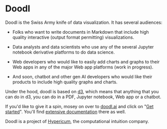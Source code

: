 # Doodl

Doodl is the Swiss Army knife of data visualization. It has several audiences:

- Folks who want to write documents in Markdown that include high quality
  interactive (output format permitting) visualizations.

- Data analysts and data scientists who use any of the several Jupyter notebook
  derivative platforms to do data science.

- Web developers who would like to easily add charts and graphs to their Web
  apps in any of the major Web app platforms (work in progress).

- And soon, chatbot and other gen AI developers who would like their products
  to include high quality graphs and charts.

Under the hood, doodl is based on [d3](http://d3js.org), which means that
anything that you can do in d3, you can do in a PDF, Jupyter notebook, Web
app or a chatbot.

If you'd like to give it a spin, mosey on over to [doodl.ai](https://doodl.ai)
and click on "[Get started](https://doodl.ai/get-started.html)". You'll find
[extensive documentation](http://localhost:5173/docs.html) there as well.

Doodl is a project of [Hypericum](https://hypericum.ai), the computational
intuition company.
